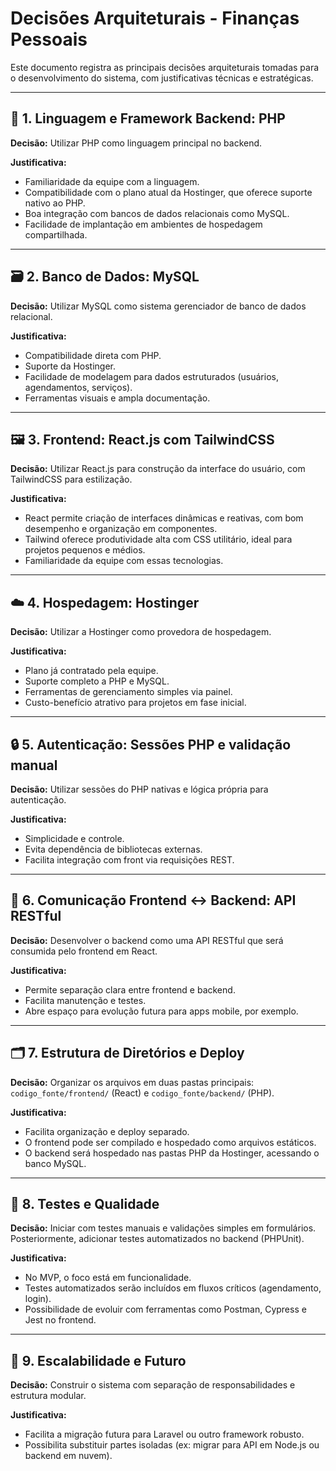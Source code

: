 # Decisões Arquiteturais - Finanças Pessoais

Este documento registra as principais decisões arquiteturais tomadas para o desenvolvimento do sistema, com justificativas técnicas e estratégicas.

---

## 🧩 1. Linguagem e Framework Backend: PHP

**Decisão:** Utilizar PHP como linguagem principal no backend.

**Justificativa:**
- Familiaridade da equipe com a linguagem.
- Compatibilidade com o plano atual da Hostinger, que oferece suporte nativo ao PHP.
- Boa integração com bancos de dados relacionais como MySQL.
- Facilidade de implantação em ambientes de hospedagem compartilhada.

---

## 🗃️ 2. Banco de Dados: MySQL

**Decisão:** Utilizar MySQL como sistema gerenciador de banco de dados relacional.

**Justificativa:**
- Compatibilidade direta com PHP.
- Suporte da Hostinger.
- Facilidade de modelagem para dados estruturados (usuários, agendamentos, serviços).
- Ferramentas visuais e ampla documentação.

---

## 🖼️ 3. Frontend: React.js com TailwindCSS

**Decisão:** Utilizar React.js para construção da interface do usuário, com TailwindCSS para estilização.

**Justificativa:**
- React permite criação de interfaces dinâmicas e reativas, com bom desempenho e organização em componentes.
- Tailwind oferece produtividade alta com CSS utilitário, ideal para projetos pequenos e médios.
- Familiaridade da equipe com essas tecnologias.

---

## ☁️ 4. Hospedagem: Hostinger

**Decisão:** Utilizar a Hostinger como provedora de hospedagem.

**Justificativa:**
- Plano já contratado pela equipe.
- Suporte completo a PHP e MySQL.
- Ferramentas de gerenciamento simples via painel.
- Custo-benefício atrativo para projetos em fase inicial.

---

## 🔒 5. Autenticação: Sessões PHP e validação manual

**Decisão:** Utilizar sessões do PHP nativas e lógica própria para autenticação.

**Justificativa:**
- Simplicidade e controle.
- Evita dependência de bibliotecas externas.
- Facilita integração com front via requisições REST.

---

## 🔄 6. Comunicação Frontend ↔ Backend: API RESTful

**Decisão:** Desenvolver o backend como uma API RESTful que será consumida pelo frontend em React.

**Justificativa:**
- Permite separação clara entre frontend e backend.
- Facilita manutenção e testes.
- Abre espaço para evolução futura para apps mobile, por exemplo.

---

## 🗂️ 7. Estrutura de Diretórios e Deploy

**Decisão:** Organizar os arquivos em duas pastas principais: `codigo_fonte/frontend/` (React) e `codigo_fonte/backend/` (PHP).

**Justificativa:**
- Facilita organização e deploy separado.
- O frontend pode ser compilado e hospedado como arquivos estáticos.
- O backend será hospedado nas pastas PHP da Hostinger, acessando o banco MySQL.

---

## 🧪 8. Testes e Qualidade

**Decisão:** Iniciar com testes manuais e validações simples em formulários. Posteriormente, adicionar testes automatizados no backend (PHPUnit).

**Justificativa:**
- No MVP, o foco está em funcionalidade.
- Testes automatizados serão incluídos em fluxos críticos (agendamento, login).
- Possibilidade de evoluir com ferramentas como Postman, Cypress e Jest no frontend.

---

## 🧱 9. Escalabilidade e Futuro

**Decisão:** Construir o sistema com separação de responsabilidades e estrutura modular.

**Justificativa:**
- Facilita a migração futura para Laravel ou outro framework robusto.
- Possibilita substituir partes isoladas (ex: migrar para API em Node.js ou backend em nuvem).
